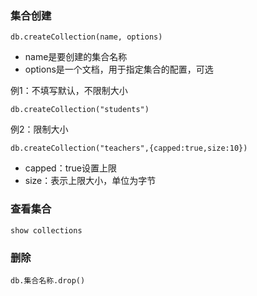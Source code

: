 ### 集合创建

```
db.createCollection(name, options)
```

* name是要创建的集合名称
* options是一个文档，用于指定集合的配置，可选

例1：不填写默认，不限制大小

```
db.createCollection("students")
```

例2：限制大小

```
db.createCollection("teachers",{capped:true,size:10})
```

* capped：true设置上限
* size：表示上限大小，单位为字节

### 查看集合

```
show collections
```

### 删除

```
db.集合名称.drop()
```



